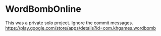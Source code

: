 # WordBombOnline
 
This was a private solo project. Ignore the commit messages.
https://play.google.com/store/apps/details?id=com.khgames.wordbomb
